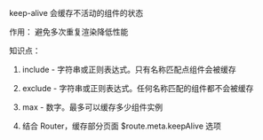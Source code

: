 <!--
 * @Descripttion: 
 * @version: 
 * @Author: Evildoer98
 * @Date: 2021-10-28 22:16:49
 * @LastEditors: Evildoer98
 * @LastEditTime: 2021-10-28 22:19:02
-->

keep-alive 会缓存不活动的组件的状态

作用：
  避免多次重复渲染降低性能

知识点：
  1. include - 字符串或正则表达式。只有名称匹配点组件会被缓存

  2. exclude - 字符串或正则表达式。任何名称匹配的组件都不会被缓存

  3. max - 数字。最多可以缓存多少组件实例

  4. 结合 Router，缓存部分页面   $route.meta.keepAlive 选项


